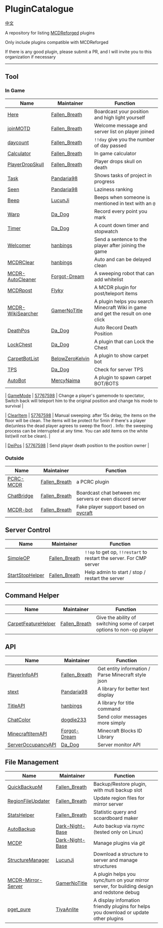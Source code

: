# PluginCatalogue

[中文](https://github.com/MCDReforged-Plugins/PluginCatalogue/blob/master/readme_cn.md)

A repository for listing [MCDReforged](https://github.com/Fallen-Breath/MCDReforged) plugins

Only include plugins compatible with MCDReforged

If there is any good plugin, please submit a PR, and I will invite you to this organization if necessary

--------

## Tool

### In Game

| Name                                                         | Maintainer                                        | Function                                                     |
| ------------------------------------------------------------ | ------------------------------------------------- | ------------------------------------------------------------ |
| [Here](https://github.com/TISUnion/Here)                     | [Fallen_Breath](https://github.com/Fallen-Breath) | Boardcast your position and high light yourself              |
| [joinMOTD](https://github.com/TISUnion/joinMOTD)             | [Fallen_Breath](https://github.com/Fallen-Breath) | Welcome message and server list on player joined             |
| [daycount](https://github.com/TISUnion/daycount)             | [Fallen_Breath](https://github.com/Fallen-Breath) | `!!day` give you the number of day passed                    |
| [Calculator](https://github.com/TISUnion/Calculator)         | [Fallen_Breath](https://github.com/Fallen-Breath) | In game calculator                                           |
| [PlayerDropSkull](https://github.com/MCDReforged-Plugins/PlayerDropSkull) | [Fallen_Breath](https://github.com/Fallen-Breath) | Player drops skull on death                                  |
| [Task](https://github.com/TISUnion/Task/tree/MCDR)           | [Pandaria98](https://github.com/Pandaria98)       | Shows tasks of project in progress                           |
| [Seen](https://github.com/TISUnion/Seen/tree/MCDR)           | [Pandaria98](https://github.com/Pandaria98)       | Laziness ranking                                             |
| [Beep](https://github.com/TISUnion/Beep)                     | [LucunJi](https://github.com/LucunJi)             | Beeps when someone is mentioned in text with an `@`          |
| [Warp](https://github.com/Da-Dog/MCDR-warp-plugin)       | [Da_Dog](https://github.com/Da-Dog)           | Record every point you mark                                  |
| [Timer](https://github.com/Da-Dog/MCDR_Timer)            | [Da_Dog](https://github.com/Da-Dog)           | A count down timer and stopwatch                             |
| [Welcomer](https://github.com/hanbings/Welcomer)             | [hanbings](https://github.com/hanbings)           | Send a sentence to the player after joining the game         |
| [MCDRClear](https://github.com/hanbings/MCDRClear)           | [hanbings](https://github.com/hanbings)           | Auto and can be delayed clean                                |
| [MCDR-AutoCleaner](https://github.com/Forgot-Dream/MCDR-AutoCleaner) | [Forgot-Dream](https://github.com/Forgot-Dream)   | A sweeping robot that can add whitelist                      |
| [MCDRpost](https://github.com/Flyky/MCDRpost)                | [Flyky](https://github.com/Flyky)                 | A MCDR plugin for post/teleport items                        |
| [MCDR-WikiSearcher](https://github.com/GamerNoTitle/MCDR-WikiSearcher) | [GamerNoTitle](https://github.com/GamerNoTitle)   | A plugin helps you search Minecraft Wiki in game and get the result on one click |
| [DeathPos](https://github.com/Da-Dog/MCDR_DeathPos)            | [Da_Dog](https://github.com/Da-Dog)           | Auto Record Death Position                             |
| [LockChest](https://github.com/Da-Dog/MCDR_Lockchest)            | [Da_Dog](https://github.com/Da-Dog)           | A plugin that can Lock the Chest                             |
| [CarpetBotList](https://github.com/BelowZeroKelvin/MCDR-CarpetBotList) | [BelowZeroKelvin](https://github.com/BelowZeroKelvin) |A plugin to show carpet bot |
| [TPS](https://github.com/Da-Dog/MCDR-TPS)            | [Da_Dog](https://github.com/Da-Dog)           | Check for server TPS                             |
| [AutoBot](https://github.com/SCT-Technology/AutoBot)            | [MercyNaima](https://github.com/MercyNaima)           | A plugin to spawn carpet BOT/BOTS  |

| [GameMode](https://github.com/Squaregentleman/MCDR-plugins)            | [57767598](https://github.com/Squaregentleman/)           | Change a player's gamemode to spectator, Switch back will teleport him to the original position and change his mode to survival    |

| [ClearItem](https://github.com/Squaregentleman/MCDR-plugins)            | [57767598](https://github.com/Squaregentleman/)           | Manual sweeping: after 15s delay, the items on the floor will be clean. The items will be protect for 5min if there's a player die(unless the dead player agrees to sweep the floor) . Info:  the sweeping process can be interrupted at any time. You can add items on the white list(will not be clean).    |

| [DeiPos](https://github.com/Squaregentleman/MCDR-plugins)            | [57767598](https://github.com/Squaregentleman/)           | Send player death position to the position owner    |

### Outside

| Name                                                        | Maintainer                                        | Function                                                     |
| ----------------------------------------------------------- | ------------------------------------------------- | ------------------------------------------------------------ |
| [PCRC-MCDR](https://github.com/TISUnion/PCRC-MCDR)          | [Fallen_Breath](https://github.com/Fallen-Breath) | a PCRC plugin                                                |
| [ChatBridge](https://github.com/TISUnion/ChatBridge)        | [Fallen_Breath](https://github.com/Fallen-Breath) | Boardcast chat between mc servers or even discord server     |
| [MCDR-bot](https://github.com/MCDReforged-Plugins/MCDR-bot) | [Fallen_Breath](https://github.com/Fallen-Breath) | Fake player support based on [pycraft](https://github.com/ammaraskar/pyCraft) |

## Server Control

| Name                                                         | Maintainer                                        | Function                                                     |
| ------------------------------------------------------------ | ------------------------------------------------- | ------------------------------------------------------------ |
| [SimpleOP](https://github.com/MCDReforged-Plugins/SimpleOP)  | [Fallen_Breath](https://github.com/Fallen-Breath) | `!!op` to get op, `!!restart` to restart the server. For CMP server |
| [StartStopHelper](https://github.com/MCDReforged-Plugins/StartStopHelper) | [Fallen_Breath](https://github.com/Fallen-Breath) | Help admin to start / stop / restart the server              |

## Command Helper

| Name                                                         | Maintainer                                        | Function                                                     |
| ------------------------------------------------------------ | ------------------------------------------------- | ------------------------------------------------------------ |
| [CarpetFeatureHelper](https://github.com/TISUnion/CarpetFeatureHelper) | [Fallen_Breath](https://github.com/Fallen-Breath) | Give the ability of switching some of carpet options to non-op player |

## API

| Name                                                       | Maintainer                                        | Function                                            |
| ---------------------------------------------------------- | ------------------------------------------------- | --------------------------------------------------- |
| [PlayerInfoAPI](https://github.com/TISUnion/PlayerInfoAPI) | [Fallen_Breath](https://github.com/Fallen-Breath) | Get entity information / Parse Minecraft style json |
| [stext](https://github.com/TISUnion/stext)                 | [Pandaria98](https://github.com/Pandaria98)       | A library for better text display                   |
| [TitleAPI](https://github.com/hanbings/TitleAPI)           | [hanbings](https://github.com/hanbings)           | A library for title command                         |
| [ChatColor](https://github.com/dogdie233/ChatColor)        | [dogdie233](https://github.com/dogdie233)         | Send color messages more simply                     |
| [MinecraftItemAPI](https://github.com/Forgot-Dream/MinecraftItemAPI) | [Forgot-Dream](https://github.com/Forgot-Dream) | Minecraft Blocks ID Library |
| [ServerOccupancyAPI](https://github.com/Da-Dog/ServerOccupancyAPI) | [Da_Dog](https://github.com/Da-Dog) | Server monitor API |

## File Management

| Name                                                         | Maintainer                                            | Function                                                     |
| ------------------------------------------------------------ | ----------------------------------------------------- | ------------------------------------------------------------ |
| [QuickBackupM](https://github.com/TISUnion/QuickBackupM)     | [Fallen_Breath](https://github.com/Fallen-Breath)     | Backup/Restore plugin, with muti backup slot                 |
| [RegionFileUpdater](https://github.com/TISUnion/RegionFileUpdater) | [Fallen_Breath](https://github.com/Fallen-Breath)     | Update region files for mirror server                        |
| [StatsHelper](https://github.com/TISUnion/StatsHelper)       | [Fallen_Breath](https://github.com/Fallen-Breath)     | Statistic query and scoardboard maker                        |
| [AutoBackup](https://github.com/Dark-Night-Base/AutoBackup)  | [Dark-Night-Base](https://github.com/Dark-Night-Base) | Auto backup via *rsync* (tested only on Linux)               |
| [MCDP](https://github.com/Dark-Night-Base/MCDP)              | [Dark-Night-Base](https://github.com/Dark-Night-Base) | Manage plugins via *git*                                     |
| [StructureManager](https://github.com/TISUnion/StructureManager/tree/MCDR) | [LucunJi](https://github.com/LucunJi)                 | Download a structure to server and manage structures         |
| [MCDR-Mirror-Server](https://github.com/GamerNoTitle/MCDR-Mirror-Server) | [GamerNoTitle](https://github.com/GamerNoTitle)       | A plugin helps you sync/turn on your mirror server, for building design and redstone debug |
| [pget_pure](https://github.com/MCDReforged-Plugins/pget_pure) | [TiyaAnlite](https://github.com/TiyaAnlite) | A display infomation friendly plugins for helps you download or update other plugins |
